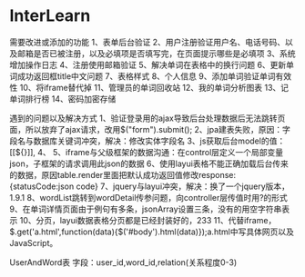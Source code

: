 # InterLearn
需要改进或添加的功能
1、表单后台验证
2、用户注册验证用户名、电话号码、以及邮箱是否已被注册，以及必填项是否填写完，在页面提示哪些是必填项
3、系统增加操作日志
4、注册使用邮箱验证
5、解决单词在表格中的换行问题
6、更新单词成功返回框title中文问题
7、表格样式
8、个人信息
9、添加单词验证单词有效性
10、将iframe替代掉
11、管理员的单词回收站
12、我的单词分析图表
13、记单词排行榜
14、密码加密存储

遇到的问题以及解决方式
1、验证登录用的ajax导致后台处理数据后无法跳转页面，所以放弃了ajax请求，改用$("form").submit();
2、jpa建表失败，原因：字段名与数据库关键词冲突，解决：修改实体字段名
3、js获取后台model的值：[[${}]],<script type="text/javascript" th:inline="javascript"></script>
4、<a href="javascript:verifyLogin();"></a>
5、iframe与父级框架的数据沟通：在control层定义一个局部变量json，子框架的请求调用此json的数据
6、使用layui表格不能正确加载后台传来的数据，原因table.render里面把默认成功返回值修改response:{statusCode:json code}
7、jquery与layui冲突，解决：换了一个jquery版本，1.9.1
8、wordList跳转到wordDetail传参问题，向controller层传值时用?的形式
9、在单词详情页面由于例句有多条，jsonArray设置三条，没有的用空字符串表示
10、分页，layui数据表格分页都是已经封装好的，233
11、代替iframe，$.get('a.html',function(data){$('#body').html(data)});a.html中写具体网页以及JavaScript。

UserAndWord表
字段：user_id,word_id,relation(关系程度0-3)
